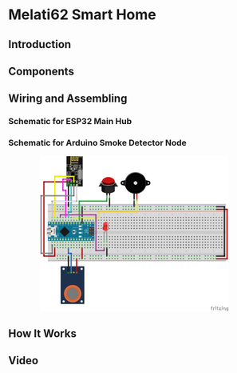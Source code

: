 # Melati62 Smart Home






## Introduction

## Components

## Wiring and Assembling
### Schematic for ESP32 Main Hub

### Schematic for Arduino Smoke Detector Node
<p align="center">
    <img width="75%" id="smokeScheme" src="Images/Smoke Detector Scheme.png" >
</p>

## How It Works

## Video
